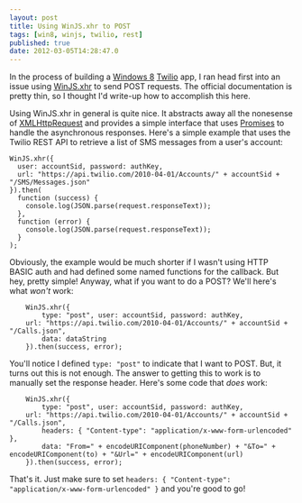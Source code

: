 ```yaml
---
layout: post
title: Using WinJS.xhr to POST
tags: [win8, winjs, twilio, rest]
published: true
date: 2012-03-05T14:28:47.0
---
```

In the process of building a [Windows 8][] [Twilio][] app, I ran head first into an issue using [WinJS.xhr][] to send POST requests.  The official documentation is pretty thin, so I thought I'd write-up how to accomplish this here.

Using WinJS.xhr in general is quite nice.  It abstracts away all the nonesense of [XMLHttpRequest][] and provides a simple interface that uses [Promises][] to handle the asynchronous responses.  Here's a simple example that uses the Twilio REST API to retrieve a list of SMS messages from a user's account:

	WinJS.xhr({
	  user: accountSid, password: authKey, 
	  url: "https://api.twilio.com/2010-04-01/Accounts/" + accountSid + "/SMS/Messages.json"
	}).then(
	  function (success) {
	    console.log(JSON.parse(request.responseText));
	  },
	  function (error) {
	    console.log(JSON.parse(request.responseText));
	  }
	);

Obviously, the example would be much shorter if I wasn't using HTTP BASIC auth and had defined some named functions for the callback.  But hey, pretty simple!  Anyway, what if you want to do a POST?  We'll here's what *won't* work:

        WinJS.xhr({
            type: "post", user: accountSid, password: authKey, 
	    url: "https://api.twilio.com/2010-04-01/Accounts/" + accountSid + "/Calls.json",
            data: dataString
        }).then(success, error);

You'll notice I defined `type: "post"` to indicate that I want to POST.  But, it turns out this is not enough.  The answer to getting this to work is to manually set the response header.  Here's some code that *does* work:

        WinJS.xhr({
            type: "post", user: accountSid, password: authKey, 
	    url: "https://api.twilio.com/2010-04-01/Accounts/" + accountSid + "/Calls.json",
            headers: { "Content-type": "application/x-www-form-urlencoded" },
            data: "From=" + encodeURIComponent(phoneNumber) + "&To=" + encodeURIComponent(to) + "&Url=" + encodeURIComponent(url)
        }).then(success, error);

That's it.  Just make sure to set `headers: { "Content-type": "application/x-www-form-urlencoded" }` and you're good to go!

[windows 8]: http://dev.windows.com
[twilio]: http://twilio.com/api
[winjs.xhr]: http://msdn.microsoft.com/en-us/library/windows/apps/br229787.aspx
[xmlhttprequest]: https://developer.mozilla.org/en/XMLHttpRequest
[promises]: http://msdn.microsoft.com/en-us/library/windows/apps/hh464930.aspx
 
